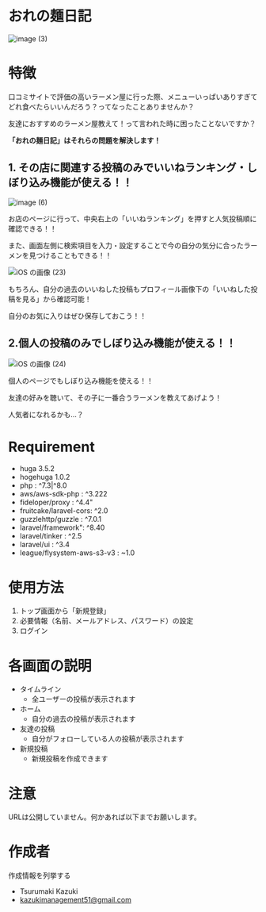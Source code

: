 # おれの麺日記

![image (3)](https://user-images.githubusercontent.com/92656989/173080955-f4ac71fd-11c6-4be8-897f-ac022afba47d.png)


# 特徴

口コミサイトで評価の高いラーメン屋に行った際、メニューいっぱいありすぎてどれ食べたらいいんだろう？ってなったことありませんか？

友達におすすめのラーメン屋教えて！って言われた時に困ったことないですか？

**「おれの麺日記」はそれらの問題を解決します！**

## 1. その店に関連する投稿のみでいいねランキング・しぼり込み機能が使える！！
![image (6)](https://user-images.githubusercontent.com/92656989/173083892-bcac6fcb-7d36-4e02-96be-a2fe7b3b649b.png)

お店のページに行って、中央右上の「いいねランキング」を押すと人気投稿順に確認できる！！

また、画面左側に検索項目を入力・設定することで今の自分の気分に合ったラーメンを見つけることもできる！！


![iOS の画像 (23)](https://user-images.githubusercontent.com/92656989/173083767-2950e39c-35a3-47cc-a0c0-ecc1571f9d44.jpg)

もちろん、自分の過去のいいねした投稿もプロフィール画像下の「いいねした投稿を見る」から確認可能！

自分のお気に入りはぜひ保存しておこう！！

## 2.個人の投稿のみでしぼり込み機能が使える！！
![iOS の画像 (24)](https://user-images.githubusercontent.com/92656989/173083496-c25d586f-71bb-4631-9ab7-2f7deb59cecc.jpg)

個人のページでもしぼり込み機能を使える！！

友達の好みを聴いて、その子に一番合うラーメンを教えてあげよう！

人気者になれるかも...？



# Requirement

* huga 3.5.2
* hogehuga 1.0.2
* php : ^7.3|^8.0
* aws/aws-sdk-php : ^3.222
* fideloper/proxy : ^4.4"
* fruitcake/laravel-cors: ^2.0
* guzzlehttp/guzzle : ^7.0.1
* laravel/framework": ^8.40
* laravel/tinker : ^2.5
* laravel/ui : ^3.4
* league/flysystem-aws-s3-v3 : ~1.0

# 使用方法
1. トップ画面から「新規登録」
2. 必要情報（名前、メールアドレス、パスワード）の設定
3. ログイン

# 各画面の説明
* タイムライン
    * 全ユーザーの投稿が表示されます
* ホーム
    * 自分の過去の投稿が表示されます
* 友達の投稿
    * 自分がフォローしている人の投稿が表示されます
* 新規投稿
    * 新規投稿を作成できます

# 注意

URLは公開していません。何かあれば以下までお願いします。

# 作成者

作成情報を列挙する

* Tsurumaki Kazuki
* kazukimanagement51@gmail.com


